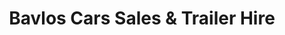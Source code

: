 ---
title: "Bavlos Cars Sales & Trailer Hire"
url: /pretoria/bavlos-cars-sales-and-trailer-hire/
shop: car
---
